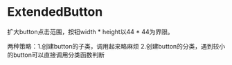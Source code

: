# ExtendedButton
扩大button点击范围，按钮width * height以44 * 44为界限。

两种策略：1.创建button的子类，调用起来略麻烦 2.创建button的分类，遇到较小的button可以直接调用分类函数判断
